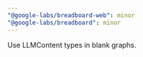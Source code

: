 ```yaml
---
"@google-labs/breadboard-web": minor
"@google-labs/breadboard": minor
---
```


Use LLMContent types in blank graphs.
